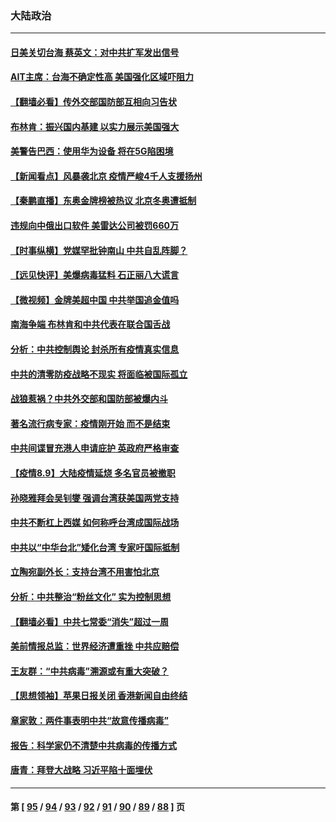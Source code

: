 ### 大陆政治
---
#### [日美关切台海 蔡英文：对中共扩军发出信号](../../pages/ncid277/n13151596.md) 
#### [AIT主席：台海不确定性高 美国强化区域吓阻力](../../pages/ncid277/n13151323.md) 
#### [【翻墙必看】传外交部国防部互相向习告状](../../pages/ncid277/n13151450.md) 
#### [布林肯：振兴国内基建 以实力展示美国强大](../../pages/ncid277/n13151164.md) 
#### [美警告巴西：使用华为设备 将在5G陷困境](../../pages/ncid277/n13150829.md) 
#### [【新闻看点】风暴袭北京 疫情严峻4千人支援扬州](../../pages/ncid277/n13150804.md) 
#### [【秦鹏直播】东奥金牌榜被热议 北京冬奥遭抵制](../../pages/ncid277/n13150915.md) 
#### [违规向中俄出口软件 美雷达公司被罚660万](../../pages/ncid277/n13150890.md) 
#### [【时事纵横】党媒罕批钟南山 中共自乱阵脚？](../../pages/ncid277/n13150874.md) 
#### [【远见快评】美爆病毒猛料 石正丽八大谎言](../../pages/ncid277/n13150873.md) 
#### [【微视频】金牌美超中国 中共举国追金值吗](../../pages/ncid277/n13150273.md) 
#### [南海争端 布林肯和中共代表在联合国舌战](../../pages/ncid277/n13150507.md) 
#### [分析：中共控制舆论 封杀所有疫情真实信息](../../pages/ncid277/n13149678.md) 
#### [中共的清零防疫战略不现实 将面临被国际孤立](../../pages/ncid277/n13150496.md) 
#### [战狼惹祸？中共外交部和国防部被爆内斗](../../pages/ncid277/n13150472.md) 
#### [著名流行病专家：疫情刚开始 而不是结束](../../pages/ncid277/n13150403.md) 
#### [中共间谍冒充港人申请庇护 英政府严格审查](../../pages/ncid277/n13150195.md) 
#### [【疫情8.9】大陆疫情延烧 多名官员被撤职](../../pages/ncid277/n13149664.md) 
#### [孙晓雅拜会吴钊燮 强调台湾获美国两党支持](../../pages/ncid277/n13149599.md) 
#### [中共不断杠上西媒 如何称呼台湾成国际战场](../../pages/ncid277/n13149552.md) 
#### [中共以“中华台北”矮化台湾 专家吁国际抵制](../../pages/ncid277/n13149057.md) 
#### [立陶宛副外长：支持台湾不用害怕北京](../../pages/ncid277/n13148964.md) 
#### [分析：中共整治“粉丝文化” 实为控制思想](../../pages/ncid277/n13148858.md) 
#### [【翻墙必看】中共七常委“消失”超过一周](../../pages/ncid277/n13148576.md) 
#### [美前情报总监：世界经济遭重挫 中共应赔偿](../../pages/ncid277/n13148668.md) 
#### [王友群：“中共病毒”溯源或有重大突破？](../../pages/ncid277/n13148671.md) 
#### [【思想领袖】苹果日报关闭 香港新闻自由终结](../../pages/ncid277/n13102126.md) 
#### [章家敦：两件事表明中共“故意传播病毒”](../../pages/ncid277/n13148270.md) 
#### [报告：科学家仍不清楚中共病毒的传播方式](../../pages/ncid277/n13148053.md) 
#### [唐青：拜登大战略 习近平陷十面埋伏](../../pages/ncid277/n13147181.md) 

---
#### 第 [ [95](./95.md) / [94](./94.md) / [93](./93.md) / [92](./92.md) / [91](./91.md) / [90](./90.md) / [89](./89.md) / [88](./88.md) ] 页
